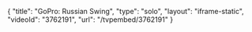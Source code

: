 {
    "title": "GoPro: Russian Swing",
    "type": "solo",
    "layout": "iframe-static",
    "videoId": "3762191",
    "url": "\/tvpembed\/3762191"
}